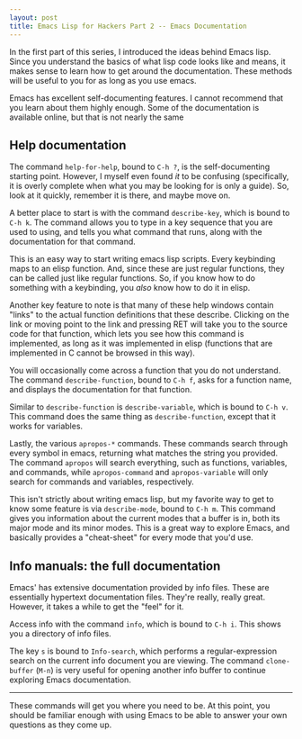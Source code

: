 ```yaml
---
layout: post
title: Emacs Lisp for Hackers Part 2 -- Emacs Documentation
---
```


In the first part of this series, I introduced the
ideas behind Emacs lisp. Since you understand the basics of what lisp code
looks like and means, it makes sense to learn how to get around the
documentation. These methods will be useful to you for as long as you
use emacs.

Emacs has excellent self-documenting features. I cannot recommend 
that you learn about them highly enough. Some of the documentation is
available online, but that is not nearly the same


Help documentation
------------------

The command `help-for-help`, bound to `C-h ?`, is the self-documenting
starting point. However, I myself even found *it* to be confusing
(specifically, it is overly complete when what you may be looking for
is only a guide). So,
look at it quickly, remember it is there, and maybe move on. 

A better place to start is with the command `describe-key`, which is
bound to `C-h k`. The command allows you to type in a key sequence
that you are used to using, and tells you what command that runs,
along with the documentation for that command. 

This is an easy way to start writing emacs lisp scripts. Every
keybinding maps to an elisp function. And, since these are just
regular functions, they can be called just like regular functions. So,
if you know how to do something with a keybinding, you *also* know how
to do it in elisp. 

Another key feature to note is that many of these help windows contain
"links" to the actual function definitions that these
describe. Clicking on the link or moving point to the link and
pressing RET will take you to the source code for that function, which
lets you see how this command is implemented, as long as it was
implemented in elisp (functions that are implemented in C cannot be
browsed in this way). 

You will occasionally come across a function that you do not
understand. The command `describe-function`, bound to `C-h f`, asks
for a function name, and displays the documentation for that function.

Similar to `describe-function` is `describe-variable`, which is bound
to `C-h v`. This command does the same thing as `describe-function`,
except that it works for variables.   


Lastly, the various `apropos-*` commands. These commands search
through every symbol in emacs, returning what matches the string you
provided. The command `apropos` will search everything, such as
functions, variables, and commands, while `apropos-command` and
`apropos-variable` will only search for commands and variables,
respectively. 

This isn't strictly about writing emacs lisp, but my favorite way to
get to know some feature is via `describe-mode`, bound to 
`C-h m`. This command gives you information about the current
modes that a buffer is in, both its major mode and its minor
modes. This is a great way to explore Emacs, and basically provides a
"cheat-sheet" for every mode that you'd use. 


Info manuals: the full documentation
------------------------------------

Emacs' has extensive documentation provided by info files. These are
essentially hypertext documentation files. They're really, really
great. However, it takes a while to get the "feel" for it. 

Access info with the command `info`, which is bound to `C-h i`. This
shows you a directory of info files. 

The key `s` is bound to `Info-search`, which performs a regular-expression
search on the current 
info document you are viewing. The command `clone-buffer` (`M-n`) is
very useful for opening another info buffer to continue
exploring Emacs documentation. 


------

These commands will get you where you need to be. At this point, you
should be familiar enough with using Emacs to be able to answer your
own questions as they come up. 



